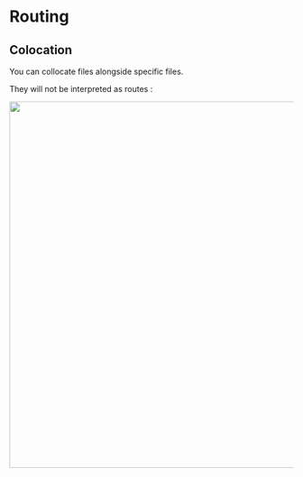 <!-- .slide: class="two-column with-code" -->

<style>
  .routing-colocation-img {
    width: 650px;
    height: auto;
  }
</style>

# Routing

## Colocation

You can collocate files alongside specific files.

They will not be interpreted as routes :

<img src="./assets/images/02-routing/colocation.png" class="routing-colocation-img"  />
